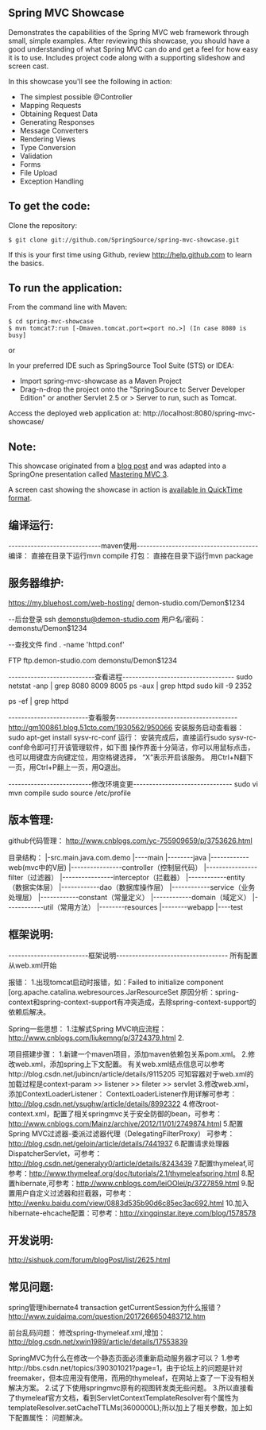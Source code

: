 Spring MVC Showcase
-------------------
Demonstrates the capabilities of the Spring MVC web framework through small, simple examples.
After reviewing this showcase, you should have a good understanding of what Spring MVC can do and get a feel for how easy it is to use.
Includes project code along with a supporting slideshow and screen cast.

In this showcase you'll see the following in action:

* The simplest possible @Controller
* Mapping Requests
* Obtaining Request Data
* Generating Responses
* Message Converters
* Rendering Views
* Type Conversion
* Validation
* Forms
* File Upload
* Exception Handling

To get the code:
-------------------
Clone the repository:

    $ git clone git://github.com/SpringSource/spring-mvc-showcase.git

If this is your first time using Github, review http://help.github.com to learn the basics.

To run the application:
-------------------	
From the command line with Maven:

    $ cd spring-mvc-showcase
    $ mvn tomcat7:run [-Dmaven.tomcat.port=<port no.>] (In case 8080 is busy] 

or

In your preferred IDE such as SpringSource Tool Suite (STS) or IDEA:

* Import spring-mvc-showcase as a Maven Project
* Drag-n-drop the project onto the "SpringSource tc Server Developer Edition" or another Servlet 2.5 or > Server to run, such as Tomcat.

Access the deployed web application at: http://localhost:8080/spring-mvc-showcase/

Note:
-------------------

This showcase originated from a [blog post](http://blog.springsource.com/2010/07/22/spring-mvc-3-showcase/) and was adapted into a SpringOne presentation called [Mastering MVC 3](http://www.infoq.com/presentations/Mastering-Spring-MVC-3).

A screen cast showing the showcase in action is [available in QuickTime format](http://s3.springsource.org/MVC/mvc-showcase-screencast.mov).

编译运行:
-------------------
-----------------------------maven使用--------------------------------------
编译：
直接在目录下运行mvn compile
打包：
直接在目录下运行mvn package


服务器维护:
-------------------
https://my.bluehost.com/web-hosting/
demon-studio.com/Demon$1234

--后台登录
ssh demonstu@demon-studio.com
用户名/密码：demonstu/Demon$1234

--查找文件 
find . -name 'httpd.conf'

FTP
ftp.demon-studio.com
demonstu/Demon$1234

---------------------------查看进程-----------------------------------
sudo netstat -anp | grep 8080 8009 8005
ps -aux | grep httpd
sudo kill -9 2352

 ps -ef | grep httpd

-------------------------查看服务--------------------------------------
http://gm100861.blog.51cto.com/1930562/950066
安装服务启动查看器：sudo apt-get install sysv-rc-conf
运行：
安装完成后，直接运行sudo sysv-rc-conf命令即可打开该管理软件，如下图
操作界面十分简洁，你可以用鼠标点击，也可以用键盘方向键定位，用空格键选择， “X”表示开启该服务。 用Ctrl+N翻下一页，用Ctrl+P翻上一页，用Q退出。 

--------------------------修改环境变更-------------------------------
sudo vi mvn compile
sudo source /etc/profile

版本管理:
-------------------
github代码管理：
http://www.cnblogs.com/yc-755909659/p/3753626.html

目录结构：
|-src.main.java.com.demo
|----main
|--------java
|------------web(mvc中的V层)
|----------------controller（控制层代码）
|----------------filter（过滤器）
|----------------interceptor（拦截器）
|------------entity（数据实体层）
|------------dao（数据库操作层）
|------------service（业务处理层）
|------------constant（常量定义）
|------------domain（域定义）
|------------util（常用方法）
|--------resources
|--------webapp
|----test


框架说明:
-------------------
-------------------------框架说明-----------------------------------
所有配置从web.xml开始

报错：
1.出现tomcat启动时报错，如：Failed to initialize component [org.apache.catalina.webresources.JarResourceSet
原因分析：spring-context和spring-context-support有冲突造成，去除spring-context-support的依赖后解决。

Spring一些思想：
1.注解式Spring MVC响应流程：http://www.cnblogs.com/liukemng/p/3724379.html
2.

项目搭建步骤：
1.新建一个maven项目，添加maven依赖包关系pom.xml。
2.修改web.xml，添加spring上下文配置。
有关web.xml结点信息可以参考http://blog.csdn.net/jubincn/article/details/9115205
可知容器对于web.xml的加载过程是context-param >> listener  >> fileter  >> servlet
3.修改web.xml，添加ContextLoaderListener：
ContextLoaderListener作用详解可参考：http://blog.csdn.net/ysughw/article/details/8992322
4.修改root-context.xml，配置了相关springmvc关于安全防御的bean，可参考：http://www.cnblogs.com/Mainz/archive/2012/11/01/2749874.html
5.配置Spring MVC过滤器-委派过滤器代理（DelegatingFilterProxy）
可参考：http://blog.csdn.net/geloin/article/details/7441937
6.配置请求处理器DispatcherServlet，可参考：http://blog.csdn.net/generalyy0/article/details/8243439
7.配置thymeleaf,可参考：http://www.thymeleaf.org/doc/tutorials/2.1/thymeleafspring.html
8.配置hibernate,可参考：http://www.cnblogs.com/leiOOlei/p/3727859.html
9.配置用户自定义过滤器和拦截器，可参考：http://wenku.baidu.com/view/0883d535b90d6c85ec3ac692.html
10.加入hibernate-ehcache配置：可参考：http://xingqinstar.iteye.com/blog/1578578


开发说明:
-------------------
http://sishuok.com/forum/blogPost/list/2625.html


常见问题:
-------------------
spring管理hibernate4 transaction getCurrentSession为什么报错？
http://www.zuidaima.com/question/2017266650483712.htm

前台乱码问题：
修改spring-thymeleaf.xml,增加：<property name="characterEncoding" value="UTF-8"/>  
http://blog.csdn.net/xwin1989/article/details/17553839

SpringMVC为什么在修改一个静态页面必须重新启动服务器才可以？ 
1.参考http://bbs.csdn.net/topics/390301021?page=1，由于论坛上的问题是针对freemaker，但本应用没有使用，而用的thymeleaf，在网站上查了一下没有相关解决方案。
2.试了下使用springmvc原有的视图转发类无些问题。
3.所以直接看了thymeleaf官方文档，看到ServletContextTemplateResolver有个属性为templateResolver.setCacheTTLMs(3600000L);所以加上了相关参数，加上如下配置属性：
 <property name="cacheTTLMs" value="10"/>  问题解决。

